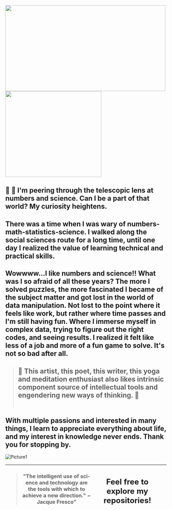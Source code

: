 <img src="https://user-images.githubusercontent.com/113868202/195259180-87b12e92-bf6c-43dd-9a45-d8e15b817e51.gif" width="500" height="268" /><img src="https://user-images.githubusercontent.com/113868202/195263599-63d2252b-f1dd-479f-8f17-54d1d200f279.png" width="300" height="268" />
 
## 🔭 👀  I'm peering through the telescopic lens at numbers and science. Can I be a part of that world? My curiosity heightens. <br>

## There was a time when I was wary of numbers-math-statistics-science. I walked along the social sciences route for a long time, until one day I realized the value of learning technical and practical skills. <br>

##   Wowwww...I like numbers and science!! What was I so afraid of all these years? The more I solved puzzles, the more fascinated I became of the subject matter and got lost in the world of data manipulation. Not lost to the point where it feels like work, but rather where time passes and I'm still having fun. Where I immerse myself in complex data, trying to figure out the right codes, and seeing results. I realized it felt like less of a job and more of a fun game to solve. It's not so bad after all. <br>

> ## 💞️  This artist, this poet, this writer, this yoga and meditation enthusiast also likes intrinsic component source of intellectual tools and engendering new ways of thinking. 💞️ <br> <br>

## With multiple passions and interested in many things, I learn to appreciate everything about life, and my interest in knowledge never ends. Thank you for stopping by. 
![Picture1](https://user-images.githubusercontent.com/113868202/195277320-06f84a32-5a6a-4f0c-897c-f132481b0660.png) 
<table class='tg'> 
      
  <thead>
    <tr>
      <th class='tg-0pky'>
        <div class='center'>
          <blockquote class="twitter-tweet" data-partner="tweetdeck">
          <p lang="en" dir="ltr">"The intelligent use of science and technology are the tools with which to achieve a new direction." ~ Jacque Fresco” 
          </blockquote> <!-- <script async src="https://platform.twitter.com/widgets.js" charset="utf-8"></script> -->
        </div>
      </th>
      <th class='tg-0pky'>
        <h2> Feel free to explore my repositories!</h2> 
      <th>
    </tr>
  </thead>
</table>
